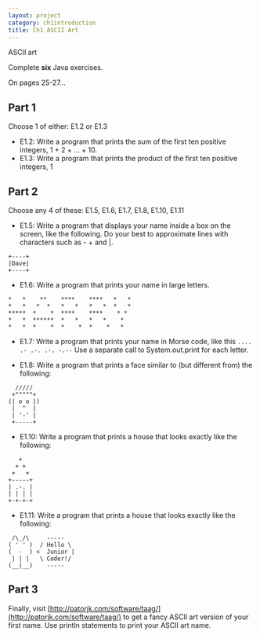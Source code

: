 ```yaml
---
layout: project
category: ch1introduction
title: Ch1 ASCII Art
---
```

ASCII art

Complete **six** Java exercises.

On pages 25-27...

## Part 1
Choose 1 of either: E1.2 or E1.3

  - E1.2: Write a program that prints the sum of the first ten positive integers, 1 + 2 + … + 10.
  - E1.3: Write a program that prints the product of the first ten positive integers, 1

## Part 2
Choose any 4 of these: E1.5, E1.6, E1.7, E1.8, E1.10, E1.11

  - E1.5: Write a program that displays your name inside a box on the screen, like the following. Do your best to approximate lines with characters such as - + and |.

```
+----+
|Dave|
+----+
```

  - E1.6: Write a program that prints your name in large letters.

```
*   *    **    ****    ****   *   *
*   *   *  *   *   *   *   *  *   *
*****  *    *  ****    ****    * *
*   *  ******  *   *   *   *    *
*   *  *    *  *    *  *    *   *
```

  - E1.7: Write a program that prints your name in Morse code, like this `.... .- .-. .-. -.--` Use a separate call to System.out.print for each letter.

  - E1.8: Write a program that prints a face similar to (but different from) the following:

```
  /////
 +"""""+
(| o o |)
 |  ^  |
 | '-' |
 +-----+
```

  - E1.10: Write a program that prints a house that looks exactly like the following:

```
   +
  + +
 +   +
+-----+
| .-. |
| | | |
+-+-+-+
```

  - E1.11: Write a program that prints a house that looks exactly like the following:

```
 /\_/\     -----
( ' ' )  / Hello \
(  -  ) <  Junior |
 | | |   \ Coder!/
(__|__)    -----
```

## Part 3
Finally, visit [http://patorjk.com/software/taag/](http://patorjk.com/software/taag/) to get a fancy ASCII art version of your first name. Use println statements to print your ASCII art name.
